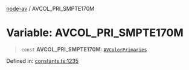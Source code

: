 [node-av](../globals.md) / AVCOL\_PRI\_SMPTE170M

# Variable: AVCOL\_PRI\_SMPTE170M

> `const` **AVCOL\_PRI\_SMPTE170M**: [`AVColorPrimaries`](../type-aliases/AVColorPrimaries.md)

Defined in: [constants.ts:1235](https://github.com/seydx/av/blob/f8631fc881b394300b1479f511d55cf1c370a87f/src/constants/constants.ts#L1235)
